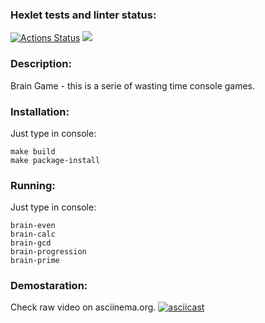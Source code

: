 ### Hexlet tests and linter status:
[![Actions Status](https://github.com/gorshkovga/python-project-lvl1/workflows/hexlet-check/badge.svg)](https://github.com/gorshkovga/python-project-lvl1/actions)
<a href="https://codeclimate.com/github/gorshkovga/python-project-lvl1/maintainability"><img src="https://api.codeclimate.com/v1/badges/04dd0f3cea288fddeda7/maintainability" /></a>

### Description:
Brain Game - this is a serie of wasting time console games.

### Installation:
Just type in console:
```
make build
make package-install
```

### Running:
Just type in console:
```
brain-even
brain-calc
brain-gcd
brain-progression
brain-prime
```

### Demostaration:
Check raw video on asciinema.org.
[![asciicast](https://asciinema.org/a/dcKTMgvtWXd09A31i1oeU5cGN.png)](https://asciinema.org/a/dcKTMgvtWXd09A31i1oeU5cGN)
